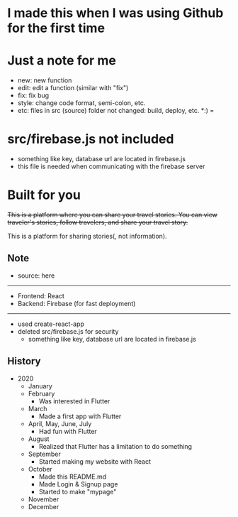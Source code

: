 I made this when I was using Github for the first time
===


Just a note for me
===

* new: new function
* edit: edit a function (similar with "fix")
* fix: fix bug
* style: change code format, semi-colon, etc.
* etc: files in src (source) folder not changed: build, deploy, etc.
*:) = 

src/firebase.js not included
===
* something like key, database url are located in firebase.js
* this file is needed when communicating with the firebase server

Built for you 
===

~~This is a platform where you can share your travel stories. You can view traveler's stories, follow travelers, and share your travel story.~~


This is a platform for sharing stories(, not information).

Note
---

* source: here
---
* Frontend: React
* Backend: Firebase (for fast deployment)
---
* used create-react-app
* deleted src/firebase.js for security
  - something like key, database url are located in firebase.js



History
---

* 2020
  - January
  - February
    + Was interested in Flutter
  - March
    + Made a first app with Flutter
  - April, May, June, July
    + Had fun with Flutter
  - August
    + Realized that Flutter has a limitation to do something
  - September
    + Started making my website with React
  - October
    + Made this README.md
    + Made Login & Signup page
    + Started to make "mypage"
  - November
  - December
